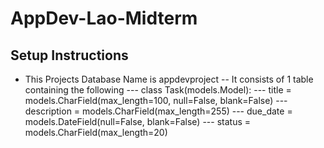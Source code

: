 # AppDev-Lao-Midterm
## Setup Instructions
- This Projects Database Name is appdevproject
-- It consists of 1 table containing the following
--- class Task(models.Model):
--- title = models.CharField(max_length=100, null=False, blank=False)
--- description = models.CharField(max_length=255)
--- due_date = models.DateField(null=False, blank=False)
--- status = models.CharField(max_length=20)
